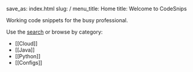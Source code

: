 save_as: index.html
slug: /
menu_title: Home
title: Welcome to CodeSnips

Working code snippets for the busy professional.

Use the [search](/search/) or browse by category:

- [[Cloud]]
- [[Java]]
- [[Python]]
- [[Configs]]
